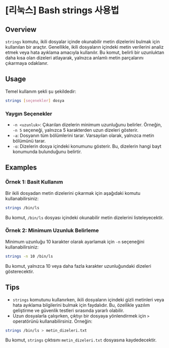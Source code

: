 # [리눅스] Bash strings 사용법

## Overview
`strings` komutu, ikili dosyalar içinde okunabilir metin dizelerini bulmak için kullanılan bir araçtır. Genellikle, ikili dosyaların içindeki metin verilerini analiz etmek veya hata ayıklama amacıyla kullanılır. Bu komut, belirli bir uzunluktan daha kısa olan dizeleri atlayarak, yalnızca anlamlı metin parçalarını çıkarmaya odaklanır.

## Usage
Temel kullanım şekli şu şekildedir:

```bash
strings [seçenekler] dosya
```

### Yaygın Seçenekler
- `-n <uzunluk>`: Çıkarılan dizelerin minimum uzunluğunu belirler. Örneğin, `-n 5` seçeneği, yalnızca 5 karakterden uzun dizeleri gösterir.
- `-a`: Dosyanın tüm bölümlerini tarar. Varsayılan olarak, yalnızca metin bölümünü tarar.
- `-o`: Dizelerin dosya içindeki konumunu gösterir. Bu, dizelerin hangi bayt konumunda bulunduğunu belirtir.

## Examples
### Örnek 1: Basit Kullanım
Bir ikili dosyadan metin dizelerini çıkarmak için aşağıdaki komutu kullanabilirsiniz:

```bash
strings /bin/ls
```

Bu komut, `/bin/ls` dosyası içindeki okunabilir metin dizelerini listeleyecektir.

### Örnek 2: Minimum Uzunluk Belirleme
Minimum uzunluğu 10 karakter olarak ayarlamak için `-n` seçeneğini kullanabilirsiniz:

```bash
strings -n 10 /bin/ls
```

Bu komut, yalnızca 10 veya daha fazla karakter uzunluğundaki dizeleri gösterecektir.

## Tips
- `strings` komutunu kullanırken, ikili dosyaların içindeki gizli metinleri veya hata ayıklama bilgilerini bulmak için faydalıdır. Bu, özellikle yazılım geliştirme ve güvenlik testleri sırasında yararlı olabilir.
- Uzun dosyalarla çalışırken, çıktıyı bir dosyaya yönlendirmek için `>` operatörünü kullanabilirsiniz. Örneğin:

```bash
strings /bin/ls > metin_dizeleri.txt
```

Bu komut, `strings` çıktısını `metin_dizeleri.txt` dosyasına kaydedecektir.
